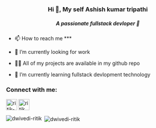 <h3 align="center">Hi 👋, My self Ashish kumar tripathi</h3>
<h5 align="center">A passionate fullstack devloper 👨‍</h5>

- 📫 How to reach me ***

- 🔭 I’m currently looking for work

- 👨‍💻 All of my projects are available in my github repo
 
- 🌱 I’m currently learning fullstack devlopment technology

<h3 align="left">Connect with me:</h3>
<p align="left">
<!-- <a href="https://twitter.com/A_k_gupta555" target="blank"><img align="center" src="https://img.icons8.com/fluent/50/000000/twitter.png" alt="ahm_ritik" width="30" width="30" /></a> -->
<a href="https://www.linkedin.com/in/ashish-kumar-tripathi-1847b7212/5" target="blank"><img align="center" src="https://img.icons8.com/fluent/48/000000/linkedin.png" alt="ritik-dwivedi-7899581b2"  width="30" /></a>
<a href="https://www.instagram.com/ashishtripathi2193/" target="blank"><img align="center" src="https://img.icons8.com/fluent/48/000000/instagram-new.png" alt="ritik_dwivedi12" width="30" /></a>
</p>

<p><img align="left" src="https://github-readme-stats.vercel.app/api/top-langs?username=akgupta55&theme=white&show_icons=true&locale=en&layout=compact" alt="dwivedi-ritik" /></p>

<p>&nbsp;<img align="center" src="https://github-readme-stats.vercel.app/api?username=akgupta55&theme=white&show_icons=true&locale=en" alt="dwivedi-ritik" /></p>
